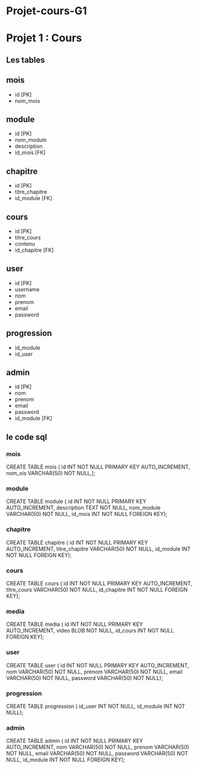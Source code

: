 # Projet-cours-G1

# Projet 1 : Cours

## Les tables

## mois
- id [PK]
- nom_mois

## module
- id [PK]
- nom_module
- description
- id_mois [FK]

## chapitre
- id [PK]
- titre_chapitre
- id_module [FK]

## cours
- id [PK]
- titre_cours
- contenu
- id_chapitre [FK]

## user
- id [PK]
- username
- nom
- prenom
- email
- password

## progression
- id_module
- id_user


## admin
- id [PK]
- nom
- prenom
- email
- password
- id_module [FK]

## le code sql

### mois

CREATE TABLE mois (
id INT NOT NULL PRIMARY KEY AUTO_INCREMENT,
nom_ois VARCHAR(50) NOT NULL,);

### module
CREATE TABLE module (
id INT NOT NULL PRIMARY KEY AUTO_INCREMENT,
description TEXT NOT NULL,
nom_module VARCHAR(50) NOT NULL,
id_mois INT NOT NULL FOREIGN KEY);

### chapitre
CREATE TABLE chapitre (
id INT NOT NULL PRIMARY KEY AUTO_INCREMENT,
titre_chapitre VARCHAR(50) NOT NULL,
id_module INT NOT NULL FOREIGN KEY);

### cours
CREATE TABLE cours (
id INT NOT NULL PRIMARY KEY AUTO_INCREMENT,
titre_cours VARCHAR(50) NOT NULL,
id_chapitre INT NOT NULL FOREIGN KEY);

### media
CREATE TABLE media (
id INT NOT NULL PRIMARY KEY AUTO_INCREMENT,
video BLOB NOT NULL,
id_cours INT NOT NULL FOREIGN KEY);

### user
CREATE TABLE user (
id INT NOT NULL PRIMARY KEY AUTO_INCREMENT,
nom VARCHAR(50) NOT NULL,
prenom VARCHAR(50) NOT NULL,
email VARCHAR(50) NOT NULL,
password VARCHAR(50) NOT NULL);

### progression
CREATE TABLE progression (
id_user INT NOT NULL,
id_module INT NOT NULL);

### admin

CREATE TABLE admin (
id INT NOT NULL PRIMARY KEY AUTO_INCREMENT,
nom VARCHAR(50) NOT NULL,
prenom VARCHAR(50) NOT NULL,
email VARCHAR(50) NOT NULL,
password VARCHAR(50) NOT NULL,
id_module INT NOT NULL FOREIGN KEY);
